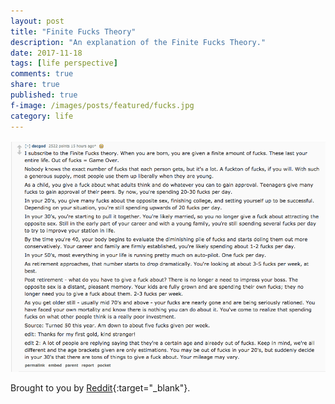 ```yaml
---
layout: post
title: "Finite Fucks Theory"
description: "An explanation of the Finite Fucks Theory."
date: 2017-11-18
tags: [life perspective]
comments: true
share: true
published: true
f-image: /images/posts/featured/fucks.jpg
category: life
---
```



<a href="#" class="image main"><img src="/images/posts/finite-fucks-theory.png" alt="" /></a>


Brought to you by [Reddit](https://www.reddit.com/r/AskReddit/comments/6n2g3j/what_part_of_aging_do_you_wish_someone_had_warned/){:target="_blank"}.

